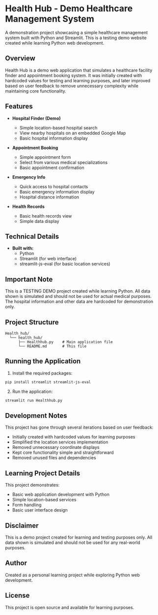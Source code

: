 # Health Hub - Demo Healthcare Management System

A demonstration project showcasing a simple healthcare management system built with Python and Streamlit. This is a testing demo website created while learning Python web development.

## Overview

Health Hub is a demo web application that simulates a healthcare facility finder and appointment booking system. It was initially created with hardcoded values for testing and learning purposes, and later improved based on user feedback to remove unnecessary complexity while maintaining core functionality.

## Features

- **Hospital Finder (Demo)**
  - Simple location-based hospital search
  - View nearby hospitals on an embedded Google Map
  - Basic hospital information display

- **Appointment Booking**
  - Simple appointment form
  - Select from various medical specializations
  - Basic appointment confirmation

- **Emergency Info**
  - Quick access to hospital contacts
  - Basic emergency information display
  - Hospital distance information

- **Health Records**
  - Basic health records view
  - Simple data display

## Technical Details

- **Built with:**
  - Python
  - Streamlit (for web interface)
  - streamlit-js-eval (for basic location services)

## Important Note

This is a TESTING DEMO project created while learning Python. All data shown is simulated and should not be used for actual medical purposes. The hospital information and other data are hardcoded for demonstration only.

## Project Structure

```
Health_hub/
  └── health_hub/
      ├── Healthhub.py    # Main application file
      └── README.md       # This file
```

## Running the Application

1. Install the required packages:
```bash
pip install streamlit streamlit-js-eval
```

2. Run the application:
```bash
streamlit run Healthhub.py
```

## Development Notes

This project has gone through several iterations based on user feedback:
- Initially created with hardcoded values for learning purposes
- Simplified the location services implementation
- Removed unnecessary coordinate displays
- Kept core functionality simple and straightforward
- Removed unused files and dependencies

## Learning Project Details

This project demonstrates:
- Basic web application development with Python
- Simple location-based services
- Form handling
- Basic user interface design

## Disclaimer

This is a demo project created for learning and testing purposes only. All data shown is simulated and should not be used for any real-world purposes.

## Author

Created as a personal learning project while exploring Python web development.

## License

This project is open source and available for learning purposes. 